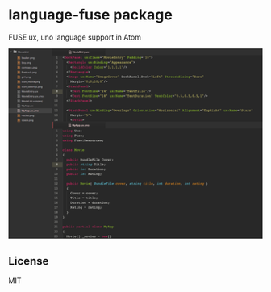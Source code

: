 # language-fuse package

FUSE ux, uno language support in Atom

![A screenshot of package](https://github.com/ibare/language-fuse/blob/master/screenshot.png?raw=true)

## License

MIT
